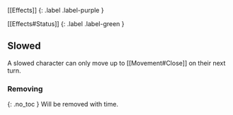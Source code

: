 
[[Effects]]
{: .label .label-purple }

[[Effects#Status]]
{: .label .label-green }

## Slowed
A slowed character can only move up to [[Movement#Close]] on their next turn.

### Removing
{: .no_toc }
Will be removed with time.